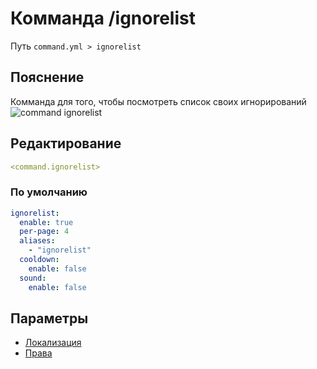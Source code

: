 # Комманда /ignorelist
Путь `command.yml > ignorelist`

## Пояснение
Комманда для того, чтобы посмотреть список своих игнорирований
![command ignorelist](/commandignorelist.png)

## Редактирование
```yaml
<command.ignorelist>
```

### По умолчанию
```yaml
ignorelist:
  enable: true
  per-page: 4
  aliases:
    - "ignorelist"
  cooldown:
    enable: false
  sound:
    enable: false
```

## Параметры

- [Локализация](/docs/localizations/ru_ru/command/ignorelist/)
- [Права](/docs/permission/command/ignorelist/)

<!--@include: @/parts/enable.md-->
<!--@include: @/parts/perPage.md-->
<!--@include: @/parts/aliases.md-->
<!--@include: @/parts/cooldown.md-->
<!--@include: @/parts/sound.md-->